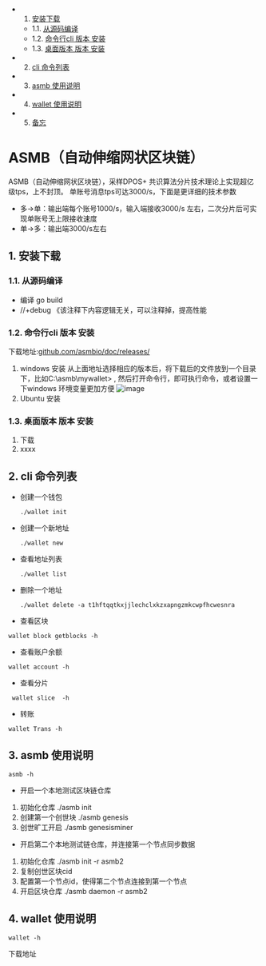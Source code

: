 <!-- vscode-markdown-toc -->
* 1. [安装下载](#)
	* 1.1. [从源码编译](#-1)
	* 1.2. [命令行cli 版本 安装](#cli)
	* 1.3. [桌面版本 版本 安装](#-1)
* 2. [cli 命令列表](#cli-1)
* 3. [asmb 使用说明](#asmb)
* 4. [wallet 使用说明](#wallet)
* 5. [备忘](#-1)

<!-- vscode-markdown-toc-config
	numbering=true
	autoSave=true
	/vscode-markdown-toc-config -->
<!-- /vscode-markdown-toc -->

# ASMB（自动伸缩网状区块链）

ASMB（自动伸缩网状区块链），采样DPOS+ 共识算法分片技术理论上实现超亿级tps，上不封顶。
单账号消息tps可达3000/s，下面是更详细的技术参数
- 多->单：输出端每个账号1000/s，输入端接收3000/s 左右，二次分片后可实现单账号无上限接收速度
- 单->多：输出端3000/s左右



##  1. <a name=''></a>安装下载
###  1.1. <a name='-1'></a>从源码编译
- 编译  go build
- //+debug 《该注释下内容逻辑无关，可以注释掉，提高性能

###  1.2. <a name='cli'></a>命令行cli 版本 安装
下载地址:[github.com/asmbio/doc/releases/](https://github.com/asmbio/doc/releases/)
1. windows 安装
    从上面地址选择相应的版本后，将下载后的文件放到一个目录下，比如C:\asmb\mywallet> , 然后打开命令行，即可执行命令，或者设置一下windows 环境变量更加方便
    ![image](https://user-images.githubusercontent.com/9838830/172351879-d6fe0ceb-80f7-4c32-88c0-d463ac840b4e.png)
2. Ubuntu 安装



###  1.3. <a name='-1'></a>桌面版本 版本 安装


1.  下载
3.  xxxx

##  2. <a name='cli-1'></a>cli 命令列表

- 创建一个钱包

    ``` 
    ./wallet init 
    ```

- 创建一个新地址
  
  ```
  ./wallet new
  ```
- 查看地址列表
  
  ```
  ./wallet list
  ```

- 删除一个地址
  
  ```
  ./wallet delete -a t1hftqqtkxjjlechclxkzxapngzmkcwpfhcwesnra
  ```

- 查看区块

```
wallet block getblocks -h
```

- 查看账户余额

```
wallet account -h
```

- 查看分片

```
 wallet slice  -h
```

- 转账

```
wallet Trans -h 
```


##  3. <a name='asmb'></a>asmb 使用说明

```
asmb -h
```

- 开启一个本地测试区块链仓库
1.  初始化仓库 ./asmb init 
2.  创建第一个创世块 ./asmb genesis
3.  创世旷工开启 ./asmb genesisminer
-  开启第二个本地测试链仓库，并连接第一个节点同步数据
1.  初始化仓库 ./asmb init -r asmb2
2.  复制创世区块cid
3.  配置第一个节点id，使得第二个节点连接到第一个节点
4.  开启区块仓库 ./asmb daemon -r asmb2

##  4. <a name='wallet'></a>wallet 使用说明

```
wallet -h
```

下载地址 


